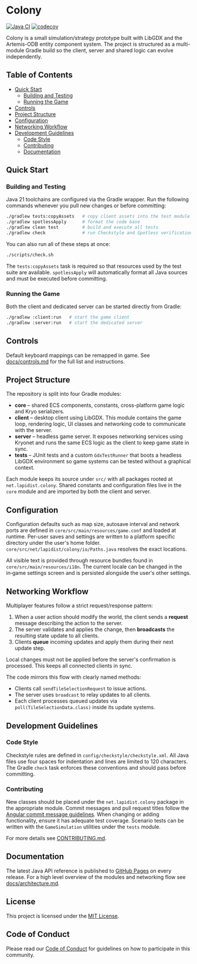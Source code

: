 # Colony
[![Java CI](https://github.com/bylapidist/colony/actions/workflows/gradle.yml/badge.svg)](https://github.com/bylapidist/colony/actions/workflows/gradle.yml)
[![codecov](https://codecov.io/gh/bylapidist/colony/graph/badge.svg?token=mCn1MJTldf)](https://codecov.io/gh/bylapidist/colony)

Colony is a small simulation/strategy prototype built with LibGDX and the Artemis-ODB entity component system. The project is structured as a multi-module Gradle build so the client, server and shared logic can evolve independently.

## Table of Contents
- [Quick Start](#quick-start)
  - [Building and Testing](#building-and-testing)
  - [Running the Game](#running-the-game)
- [Controls](#controls)
- [Project Structure](#project-structure)
- [Configuration](#configuration)
- [Networking Workflow](#networking-workflow)
- [Development Guidelines](#development-guidelines)
  - [Code Style](#code-style)
  - [Contributing](#contributing)
  - [Documentation](#documentation)

## Quick Start
### Building and Testing
Java 21 toolchains are configured via the Gradle wrapper. Run the following commands whenever you pull new changes or before committing:

```bash
./gradlew tests:copyAssets   # copy client assets into the test module
./gradlew spotlessApply      # format the code base
./gradlew clean test         # build and execute all tests
./gradlew check              # run Checkstyle and Spotless verification
```

You can also run all of these steps at once:

```bash
./scripts/check.sh
```

The `tests:copyAssets` task is required so that resources used by the test suite are available. `spotlessApply` will automatically format all Java sources and must be executed before committing.

### Running the Game
Both the client and dedicated server can be started directly from Gradle:

```bash
./gradlew :client:run   # start the game client
./gradlew :server:run   # start the dedicated server
```

## Controls
Default keyboard mappings can be remapped in game.
See [docs/controls.md](docs/controls.md) for the full list and instructions.

## Project Structure
The repository is split into four Gradle modules:

- **core** – shared ECS components, constants, cross-platform game logic and Kryo serializers.
- **client** – desktop client using LibGDX. This module contains the game loop, rendering logic, UI classes and networking code to communicate with the server.
- **server** – headless game server. It exposes networking services using Kryonet and runs the same ECS logic as the client to keep game state in sync.
- **tests** – JUnit tests and a custom `GdxTestRunner` that boots a headless LibGDX environment so game systems can be tested without a graphical context.

Each module keeps its source under `src/` with all packages rooted at `net.lapidist.colony`. Shared constants and configuration files live in the `core` module and are imported by both the client and server.

## Configuration
Configuration defaults such as map size, autosave interval and network ports are defined in `core/src/main/resources/game.conf` and loaded at runtime. Per-user saves and settings are written to a platform specific directory under the user's home folder. `core/src/net/lapidist/colony/io/Paths.java` resolves the exact locations.

All visible text is provided through resource bundles found in `core/src/main/resources/i18n`. The current locale can be changed in the in‑game settings screen and is persisted alongside the user's other settings.

## Networking Workflow
Multiplayer features follow a strict request/response pattern:

1. When a user action should modify the world, the client sends a **request** message describing the action to the server.
2. The server validates and applies the change, then **broadcasts** the resulting state update to all clients.
3. Clients **queue** incoming updates and apply them during their next update step.

Local changes must not be applied before the server's confirmation is processed. This keeps all connected clients in sync.

The code mirrors this flow with clearly named methods:

- Clients call `sendTileSelectionRequest` to issue actions.
- The server uses `broadcast` to relay updates to all clients.
- Each client processes queued updates via `poll(TileSelectionData.class)` inside its update systems.

## Development Guidelines
### Code Style
Checkstyle rules are defined in `config/checkstyle/checkstyle.xml`. All Java files use four spaces for indentation and lines are limited to 120 characters. The Gradle `check` task enforces these conventions and should pass before committing.

### Contributing
New classes should be placed under the `net.lapidist.colony` package in the appropriate module. Commit messages and pull request titles follow the [Angular commit message guidelines](https://github.com/angular/angular/blob/main/CONTRIBUTING.md#commit). When changing or adding functionality, ensure it has adequate test coverage. Scenario tests can be written with the `GameSimulation` utilities under the `tests` module.


For more details see [CONTRIBUTING.md](CONTRIBUTING.md).

## Documentation
The latest Java API reference is published to [GitHub Pages](https://bylapidist.github.io/colony/) on every release.
For a high level overview of the modules and networking flow see [docs/architecture.md](docs/architecture.md).

## License
This project is licensed under the [MIT License](LICENSE).

## Code of Conduct
Please read our [Code of Conduct](CODE_OF_CONDUCT.md) for guidelines on how to participate in this community.
